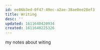 ```yaml
---
id: ee86b3ed-0f47-49ec-a2ae-38ae0ee28ef3
title: Writing
desc: ''
updated: 1611640420934
created: 1611640225326
---
```


my notes about witing